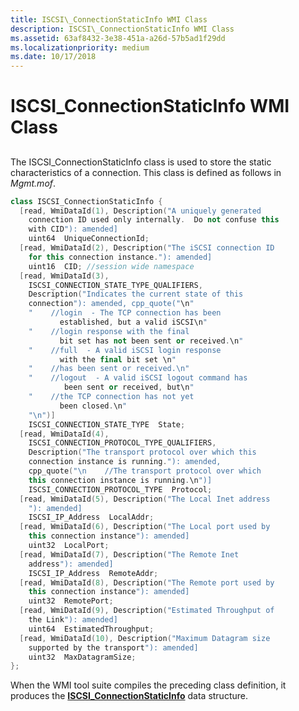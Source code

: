 ```yaml
---
title: ISCSI\_ConnectionStaticInfo WMI Class
description: ISCSI\_ConnectionStaticInfo WMI Class
ms.assetid: 63af8432-3e38-451a-a26d-57b5ad1f29dd
ms.localizationpriority: medium
ms.date: 10/17/2018
---
```


# ISCSI\_ConnectionStaticInfo WMI Class


## <span id="ddk_iscsi_connectionstaticinfo_wmi_class_kr"></span><span id="DDK_ISCSI_CONNECTIONSTATICINFO_WMI_CLASS_KR"></span>


The ISCSI\_ConnectionStaticInfo class is used to store the static characteristics of a connection. This class is defined as follows in *Mgmt.mof*.

```cpp
class ISCSI_ConnectionStaticInfo {
  [read, WmiDataId(1), Description("A uniquely generated
    connection ID used only internally.  Do not confuse this
    with CID"): amended] 
    uint64  UniqueConnectionId;
  [read, WmiDataId(2), Description("The iSCSI connection ID
    for this connection instance."): amended] 
    uint16  CID; //session wide namespace
  [read, WmiDataId(3), 
    ISCSI_CONNECTION_STATE_TYPE_QUALIFIERS,
    Description("Indicates the current state of this
    connection"): amended, cpp_quote("\n"
    "    //login  - The TCP connection has been
           established, but a valid iSCSI\n"
    "    //login response with the final
           bit set has not been sent or received.\n"
    "    //full  - A valid iSCSI login response
           with the final bit set \n"
    "    //has been sent or received.\n"
    "    //logout  - A valid iSCSI logout command has
            been sent or received, but\n"
    "    //the TCP connection has not yet
           been closed.\n"
    "\n")] 
    ISCSI_CONNECTION_STATE_TYPE  State;
  [read, WmiDataId(4),
    ISCSI_CONNECTION_PROTOCOL_TYPE_QUALIFIERS,
    Description("The transport protocol over which this
    connection instance is running."): amended, 
    cpp_quote("\n    //The transport protocol over which
    this connection instance is running.\n")] 
    ISCSI_CONNECTION_PROTOCOL_TYPE  Protocol;
  [read, WmiDataId(5), Description("The Local Inet address
    "): amended] 
    ISCSI_IP_Address  LocalAddr;
  [read, WmiDataId(6), Description("The Local port used by
    this connection instance"): amended] 
    uint32  LocalPort;
  [read, WmiDataId(7), Description("The Remote Inet
    address"): amended] 
    ISCSI_IP_Address  RemoteAddr;
  [read, WmiDataId(8), Description("The Remote port used by
    this connection instance"): amended] 
    uint32  RemotePort;
  [read, WmiDataId(9), Description("Estimated Throughput of
    the Link"): amended] 
    uint64  EstimatedThroughput;
  [read, WmiDataId(10), Description("Maximum Datagram size
    supported by the transport"): amended] 
    uint32  MaxDatagramSize;
};
```

When the WMI tool suite compiles the preceding class definition, it produces the [**ISCSI\_ConnectionStaticInfo**](https://msdn.microsoft.com/library/windows/hardware/ff561489) data structure.

 

 





